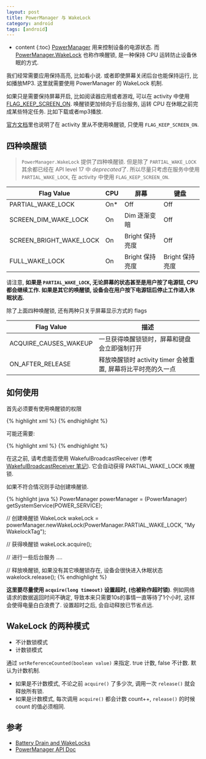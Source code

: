 ```yaml
---
layout: post
title: PowerManager 与 WakeLock
category: android
tags: [android]
---
```

* content
{:toc}
[PowerManager](https://developer.android.com/reference/android/os/PowerManager.html#goToSleep(long)) 用来控制设备的电源状态. 而[PowerManager.WakeLock](https://developer.android.com/reference/android/os/PowerManager.WakeLock.html) 也称作唤醒锁, 是一种保持 CPU 运转防止设备休眠的方式. 

我们经常需要应用保持高亮, 比如看小说. 或者即使屏幕关闭后台也能保持运行, 比如播放MP3. 这里就需要使用 PowerManager 的 WakeLock 机制.

如果只是需要保持屏幕开启, 比如阅读器应用或者游戏, 可以在 activity 中使用 [FLAG_KEEP_SCREEN_ON](https://developer.android.com/reference/android/view/WindowManager.LayoutParams.html#FLAG_KEEP_SCREEN_ON). 唤醒锁更加倾向于后台服务, 运转 CPU 在休眠之前完成某些特定任务. 比如下载或者mp3播放.

[官方文档](https://developer.android.com/training/scheduling/wakelock.html)里也说明了在 activity 里从不使用唤醒锁, 只使用 `FLAG_KEEP_SCREEN_ON`.

## 四种唤醒锁

> `PowerManager.WakeLock` 提供了四种唤醒锁. 但是除了 `PARTIAL_WAKE_LOCK` 其余都已经在 API level 17 中 *deprecated*了. 所以尽量只考虑在服务中使用 `PARTIAL_WAKE_LOCK`, 在 activity 中使用 `FLAG_KEEP_SCREEN_ON`.

| Flag Value | CPU | 屏幕 | 键盘 |
| --------- |----| ------| ---------|
| PARTIAL_WAKE_LOCK | On* | Off | Off |
| SCREEN_DIM_WAKE_LOCK | On | Dim 逐渐变暗 | Off |
| SCREEN_BRIGHT_WAKE_LOCK | On | Bright 保持亮度 | Off |
| FULL_WAKE_LOCK | On | Bright 保持亮度 | Bright 保持亮度 |

请注意, **如果是 `PARTIAL_WAKE_LOCK`, 无论屏幕的状态甚至是用户按了电源钮, CPU 都会继续工作. 如果是其它的唤醒锁, 设备会在用户按下电源钮后停止工作进入休眠状态.**

除了上面四种唤醒锁, 还有两种只关乎屏幕显示方式的 flags

| Flag Value | 描述 | 
| --------- |----| 
| ACQUIRE_CAUSES_WAKEUP | 一旦获得唤醒锁锁时，屏幕和键盘会立即强制打开 | 
| ON_AFTER_RELEASE | 释放唤醒锁时 activity timer 会被重置, 屏幕将比平时亮的久一点 | 

## 如何使用

首先必须要有使用唤醒锁的权限

{% highlight xml %}
<uses-permission android:name="android.permission.WAKE_LOCK" />
{% endhighlight %}

可能还需要: 

{% highlight xml %}
<uses-permission android:name="android.permission.DEVICE_POWER"/>
{% endhighlight %}

在这之前, 请考虑能否使用 WakefulBroadcastReceiver (参考 [WakefulBroadcastReceiver 笔记](http://selfjt.github.io/android/2016/06/17/Android-WakefulBroadcastReceiver.html)). 它会自动获得 PARTIAL_WAKE_LOCK 唤醒锁. 

如果不符合情况则手动创建唤醒锁.

{% highlight java %}
PowerManager powerManager = (PowerManager) getSystemService(POWER_SERVICE);

// 创建唤醒锁
WakeLock wakeLock = powerManager.newWakeLock(PowerManager.PARTIAL_WAKE_LOCK, "MyWakelockTag");

// 获得唤醒锁
wakeLock.acquire();

// 进行一些后台服务
....

// 释放唤醒锁, 如果没有其它唤醒锁存在, 设备会很快进入休眠状态
wakelock.release();
{% endhighlight %}

**这里要尽量使用 `acquire(long timeout)` 设置超时, (也被称作超时锁)**. 例如网络请求的数据返回时间不确定, 导致本来只需要10s的事情一直等待了1个小时, 这样会使得电量白白浪费了. 设置超时之后, 会自动释放已节省点远.

## WakeLock 的两种模式

* 不计数锁模式
* 计数锁模式

通过 `setReferenceCounted(boolean value)` 来指定. true 计数, false 不计数. 默认为计数机制.

* 如果是不计数模式, 不论之前 `acquire()` 了多少次, 调用一次 `release()` 就会释放所有锁.
* 如果是计数模式, 每次调用 `acquire()` 都会计数 count++, `release()` 的时候 count 的值必须相同.

## 参考

* [Battery Drain and WakeLocks](http://www.jianshu.com/p/33750bc592ea)
* [PowerManager API Doc](https://developer.android.com/reference/android/os/PowerManager.html#goToSleep(long))